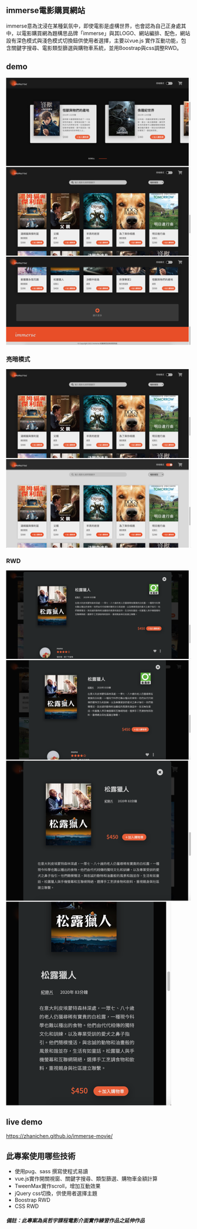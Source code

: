## immerse電影購買網站
immerse意為沈浸在某種氣氛中，即使電影是虛構世界，也會認為自己正身處其中，以電影購買網為題構思品牌「immerse」與其LOGO、網站編排、配色，網站設有深色模式與淺色模式切換鈕供使用者選擇，主要以vue.js 實作互動功能，包含關鍵字搜尋、電影類型篩選與購物車系統，並用Boostrap與css調整RWD。

## demo
![image](https://github.com/zhanichen/immerse-movie/blob/main/README-pic/demo/hot_movies.png?raw=true)
![image](https://github.com/zhanichen/immerse-movie/blob/main/README-pic/demo/movies.png?raw=true)
![image](https://github.com/zhanichen/immerse-movie/blob/main/README-pic/demo/more%20movies.png?raw=true)

### 亮暗模式    
![image](https://github.com/zhanichen/immerse-movie/blob/main/README-pic/dark&light/dark.png?raw=true)
![image](https://github.com/zhanichen/immerse-movie/blob/main/README-pic/dark&light/light.png?raw=true)

### RWD 
![image](https://github.com/zhanichen/immerse-movie/blob/main/README-pic/RWD/lg.png?raw=true)
<img src="https://github.com/zhanichen/immerse-movie/blob/main/README-pic/RWD/md.png?raw=true" width="800" height="auto"/><br/>
<img src="https://github.com/zhanichen/immerse-movie/blob/main/README-pic/RWD/sm.png?raw=true" width="650" height="auto"/><br/>
<img src="https://github.com/zhanichen/immerse-movie/blob/main/README-pic/RWD/xs.png?raw=true" width="450" height="auto"/><br/>

## live demo
https://zhanichen.github.io/immerse-movie/

## 此專案使用哪些技術
* 使用pug、sass 撰寫使程式易讀
* vue.js實作開關視窗、關鍵字搜尋、類型篩選、購物車金額計算
* TweenMax實作scroll，增加互動效果
* jQuery css切換，供使用者選擇主題
* Boostrap RWD
* CSS RWD



##### 備註：此專案為吳哲宇課程電影介面實作練習作品之延伸作品


